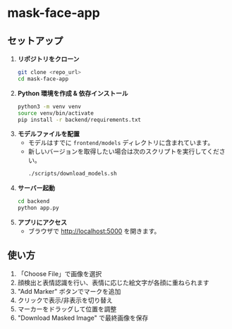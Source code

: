 # mask-face-app

## セットアップ

1. **リポジトリをクローン**
   ```bash
   git clone <repo_url>
   cd mask-face-app
   ```
2. **Python 環境を作成 & 依存インストール**
   ```bash
   python3 -m venv venv
   source venv/bin/activate
   pip install -r backend/requirements.txt
   ```
3. **モデルファイルを配置**
   - モデルはすでに `frontend/models` ディレクトリに含まれています。
   - 新しいバージョンを取得したい場合は次のスクリプトを実行してください。
     ```bash
     ./scripts/download_models.sh
     ```
4. **サーバー起動**
   ```bash
   cd backend
   python app.py
   ```
5. **アプリにアクセス**
   - ブラウザで [http://localhost:5000](http://localhost:5000) を開きます。

## 使い方

1. 「Choose File」で画像を選択
2. 顔検出と表情認識を行い、表情に応じた絵文字が各顔に重ねられます
3. "Add Marker" ボタンでマークを追加
4. クリックで表示/非表示を切り替え
5. マーカーをドラッグして位置を調整
6. "Download Masked Image" で最終画像を保存
